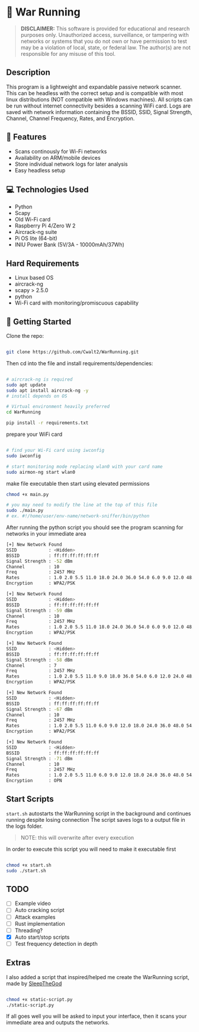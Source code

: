 # 🔧 War Running

> **DISCLAIMER:**
> This software is provided for educational and research purposes only.
> Unauthorized access, surveillance, or tampering with networks or systems that you do not own or have permission to test
> may be a violation of local, state, or federal law.
> The author(s) are not responsible for any misuse of this tool.

## Description

This program is a lightweight and expandable passive network scanner. This can be headless with the correct setup and is compatible with most linux distributions (NOT compatible with Windows machines). All scripts can be run without internet connectivity besides a scanning WiFi card. Logs are saved with network information containing the BSSID, SSID, Signal Strength, Channel, Channel Frequency, Rates, and Encryption.

## 📁 Features

- Scans continously for Wi-Fi networks
- Availability on ARM/mobile devices
- Store individual network logs for later analysis
- Easy headless setup

## 💻 Technologies Used

- Python
- Scapy
- Old Wi-Fi card
- Raspberry Pi 4/Zero W 2
- Aircrack-ng suite
- Pi OS lite (64-bit)
- INIU Power Bank (5V/3A - 10000mAh/37Wh)

## Hard Requirements

- Linux based OS
- aircrack-ng
- scapy > 2.5.0
- python
- Wi-Fi card with monitoring/promiscuous capability

## 🚀 Getting Started

Clone the repo:

```bash

git clone https://github.com/Cwalt2/WarRunning.git
```

Then cd into the file and install requirements/dependencies:

```bash

# aircrack-ng is required
sudo apt update
sudo apt install aircrack-ng -y
# install depends on OS

# Virtual environment heavily preferred
cd WarRunning

pip install -r requirements.txt
```

prepare your WiFi card

```bash

# find your Wi-Fi card using iwconfig
sudo iwconfig

# start monitoring mode replacing wlan0 with your card name
sudo airmon-ng start wlan0
```

make file executable then start using elevated permissions

```bash
chmod +x main.py

# you may need to modify the line at the top of this file
sudo ./main.py
# ex. #!/home/user/env-name/network-sniffer/bin/python
```

After running the python script you should see the program scanning for networks in your immediate area

``` bash
[+] New Network Found
SSID            : <Hidden>
BSSID           : ff:ff:ff:ff:ff:ff
Signal Strength : -52 dBm
Channel         : 10
Freq            : 2457 MHz
Rates           : 1.0 2.0 5.5 11.0 18.0 24.0 36.0 54.0 6.0 9.0 12.0 48.0 Mbps
Encryption      : WPA2/PSK

[+] New Network Found
SSID            : <Hidden>
BSSID           : ff:ff:ff:ff:ff:ff
Signal Strength : -59 dBm
Channel         : 10
Freq            : 2457 MHz
Rates           : 1.0 2.0 5.5 11.0 18.0 24.0 36.0 54.0 6.0 9.0 12.0 48.0 Mbps
Encryption      : WPA2/PSK

[+] New Network Found
SSID            : <Hidden>
BSSID           : ff:ff:ff:ff:ff:ff
Signal Strength : -58 dBm
Channel         : 7
Freq            : 2457 MHz
Rates           : 1.0 2.0 5.5 11.0 9.0 18.0 36.0 54.0 6.0 12.0 24.0 48.0 Mbps
Encryption      : WPA2/PSK

[+] New Network Found
SSID            : <Hidden>
BSSID           : ff:ff:ff:ff:ff:ff
Signal Strength : -67 dBm
Channel         : 10
Freq            : 2457 MHz
Rates           : 1.0 2.0 5.5 11.0 6.0 9.0 12.0 18.0 24.0 36.0 48.0 54.0 Mbps
Encryption      : WPA2/PSK

[+] New Network Found
SSID            : <Hidden>
BSSID           : ff:ff:ff:ff:ff:ff
Signal Strength : -71 dBm
Channel         : 10
Freq            : 2457 MHz
Rates           : 1.0 2.0 5.5 11.0 6.0 9.0 12.0 18.0 24.0 36.0 48.0 54.0 Mbps
Encryption      : OPN
```

## Start Scripts

`start.sh` autostarts the WarRunning script in the background and continues running despite losing connection
The script saves logs to a output file in the logs folder.
> NOTE: this will overwrite after every execution

In order to execute this script you will need to make it executable first

```bash

chmod +x start.sh
sudo ./start.sh
```

## TODO

- [ ] Example video
- [ ] Auto cracking script
- [ ] Attack examples
- [ ] Rust implementation
- [ ] Threading?
- [x] Auto start/stop scripts
- [ ] Test frequency detection in depth

## Extras

I also added a script that inspired/helped me create the WarRunning script, made by [SleepTheGod](https://github.com/SleepTheGod/Wifi-Scanner)

```bash

chmod +x static-script.py
./static-script.py
```

If all goes well you will be asked to input your interface, then it scans your immediate area and outputs the networks.
